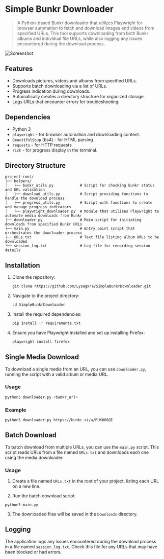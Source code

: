 # Simple Bunkr Downloader

> A Python-based Bunkr downloader that utilizes Playwright for browser automation to fetch and download images and videos from specified URLs. This tool supports downloading from both Bunkr albums and individual file URLs, while also logging any issues encountered during the download process.

![Screenshot](https://github.com/Lysagxra/SimpleBunkrDownloader/blob/b334cf27fff8ca734b942e32186338592405a45f/misc/Demo.gif)

## Features

- Downloads pictures, videos and albums from specified URLs.
- Supports batch downloading via a list of URLs.
- Progress indication during downloads.
- Automatically creates a directory structure for organized storage.
- Logs URLs that encounter errors for troubleshooting.

## Dependencies

- Python 3
- `playwright` - for browser automation and downloading content.
- `BeautifulSoup` (bs4) - for HTML parsing
- `requests` - for HTTP requests
- `rich` - for progress display in the terminal.

## Directory Structure

```
project-root/
├── helpers/
│   ├── bunkr_utils.py            # Script for checking Bunkr status and URL validation
│   ├── download_utils.py         # Script providing functions to handle the download process
│   ├── progress_utils.py         # Script with functions to create and manage progress indicators
│   └── playwright_downloader.py  # Module that utilizes Playwright to automate media downloads from Bunkr
├── downloader.py                 # Main script for initiating downloads from specified Bunkr URLs
├── main.py                       # Entry point script that orchestrates the downloader process
├── URLs.txt                      # Text file listing album URLs to be downloaded
└── session_log.txt               # Log file for recording session details
```

## Installation

1. Clone the repository:
   ```bash
   git clone https://github.com/Lysagxra/SimpleBunkrDownloader.git

2. Navigate to the project directory:
   ```bash
   cd SimpleBunkrDownloader

3. Install the required dependencies:
   ```bash
   pip install -r requirements.txt

4. Ensure you have Playwright installed and set up installing Firefox:
   ```bash
   playwright install firefox

## Single Media Download

To download a single media from an URL, you can use `downloader.py`, running the script with a valid album or media URL.

### Usage
```bash
python3 downloader.py <bunkr_url>
```

### Example
```
python3 downloader.py https://bunkr.si/a/PUK068QE
```

## Batch Download

To batch download from multiple URLs, you can use the `main.py` script. This script reads URLs from a file named `URLs.txt` and downloads each one using the media downloader.

### Usage

1. Create a file named `URLs.txt` in the root of your project, listing each URL on a new line.

2. Run the batch download script:
```
python3 main.py
```
3. The downloaded files will be saved in the `Downloads` directory.

## Logging

The application logs any issues encountered during the download process in a file named `session_log.txt`. Check this file for any URLs that may have been blocked or had errors.
